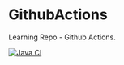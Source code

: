 # GithubActions
Learning Repo - Github Actions.

[![Java CI](https://github.com/ugen17431/GithubActions/actions/workflows/gradle-publish.yml/badge.svg?branch=master)](https://github.com/ugen17431/GithubActions/actions/workflows/gradle-publish.yml)
